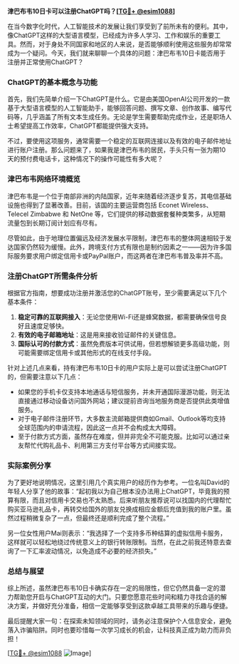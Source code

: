 **津巴布韦10日卡可以注册ChatGPT吗？[[TG💪+ @esim1088](https://t.me/s/esim1088)]**

在当今数字化时代，人工智能技术的发展让我们享受到了前所未有的便利。其中，像ChatGPT这样的大型语言模型，已经成为许多人学习、工作和娱乐的重要工具。然而，对于身处不同国家和地区的人来说，是否能够顺利使用这些服务却常常成为一个疑问。今天，我们就来聊聊一个具体的问题：津巴布韦10日卡能否用于注册并正常使用ChatGPT？

### ChatGPT的基本概念与功能

首先，我们先简单介绍一下ChatGPT是什么。它是由美国OpenAI公司开发的一款基于大型语言模型的人工智能助手，能够回答问题、撰写文章、创作故事、编写代码等，几乎涵盖了所有文本生成任务。无论是学生需要帮助完成作业，还是职场人士希望提高工作效率，ChatGPT都能提供强大支持。

不过，要使用这项服务，通常需要一个稳定的互联网连接以及有效的电子邮件地址进行账户注册。那么问题来了，如果我是津巴布韦的居民，手头只有一张为期10天的预付费电话卡，这种情况下的操作可能性有多大呢？

### 津巴布韦网络环境概览

津巴布韦是一个位于南部非洲的内陆国家，近年来随着经济逐步复苏，其电信基础设施也得到了显著改善。目前，该国的主要运营商包括 Econet Wireless、Telecel Zimbabwe 和 NetOne 等，它们提供的移动数据套餐种类繁多，从短期流量包到长期订阅计划应有尽有。

尽管如此，由于地理位置偏远及经济发展水平限制，津巴布韦的整体网速相较于发达国家仍然较为缓慢。此外，跨境支付方式有限也是制约因素之一——因为许多国际服务要求用户绑定信用卡或PayPal账户，而这两者在津巴布韦普及率并不高。

### 注册ChatGPT所需条件分析

根据官方指南，想要成功注册并激活您的ChatGPT账号，至少需要满足以下几个基本条件：

1. **稳定可靠的互联网接入**：无论您使用Wi-Fi还是蜂窝数据，都需要确保信号良好且速度足够快。
2. **有效的电子邮箱地址**：这是用来接收验证邮件的关键信息。
3. **国际认可的付款方式**：虽然免费版本可供试用，但若想解锁更多高级功能，则可能需要绑定信用卡或其他形式的在线支付手段。

针对上述几点来看，持有津巴布韦10日卡的用户实际上是可以尝试注册ChatGPT的，但需要注意以下几点：

- 如果您的手机卡仅支持本地通话与短信服务，并未开通国际漫游功能，则无法直接通过移动设备访问国外网站；建议提前咨询当地服务商是否提供此类增值服务。
- 对于电子邮件注册环节，大多数主流邮箱提供商如Gmail、Outlook等均支持全球范围内的申请流程，因此这一点并不会构成太大障碍。
- 至于付款方式方面，虽然存在难度，但并非完全不可能克服。比如可以通过亲友帮忙代购礼品卡、利用第三方支付平台等方式间接实现。

### 实际案例分享

为了更好地说明情况，这里引用几个真实用户的经历作为参考。一位名叫David的年轻人分享了他的故事：“起初我以为自己根本没办法用上ChatGPT，毕竟我的预算有限，而且对信用卡交易也不太熟悉。后来听朋友推荐说可以找国内的代理帮忙购买亚马逊礼品卡，再转交给国外的朋友兑换成相应金额后充值到我的账户里。虽然过程稍微复杂了一点，但最终还是顺利完成了整个流程。”

另一位女性用户Mai则表示：“我选择了一个支持多币种结算的虚拟信用卡服务，这样就可以轻松地绕过传统意义上的银行转账限制。当然，在此之前我还特意去查询了一下汇率波动情况，以免造成不必要的经济损失。”

### 总结与展望

综上所述，虽然津巴布韦10日卡确实存在一定的局限性，但它仍然具备一定的潜力帮助您开启与ChatGPT互动的大门。只要您愿意花些时间和精力寻找合适的解决方案，并做好充分准备，相信一定能够享受到这款卓越工具带来的乐趣与便捷。

最后提醒大家一句：在探索未知领域的同时，请务必注意保护个人信息安全，避免落入诈骗陷阱。同时也要珍惜每一次学习成长的机会，让科技真正成为助力而非负担！

[[TG💪+ @esim1088](https://t.me/s/esim1088) ![Image](https://i.postimg.cc/4NQfJmqS/Snipaste-2025-05-13-00-14-12.png)]